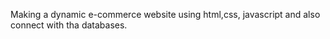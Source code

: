 Making a dynamic e-commerce website using html,css, javascript
and also connect with tha databases.
